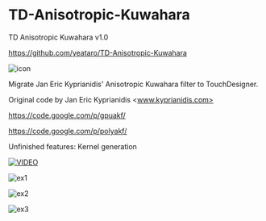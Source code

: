 # TD-Anisotropic-Kuwahara
TD Anisotropic Kuwahara v1.0

https://github.com/yeataro/TD-Anisotropic-Kuwahara

![icon](https://raw.githubusercontent.com/yeataro/TD-Anisotropic-Kuwahara/master/icon.jpg)

Migrate Jan Eric Kyprianidis' Anisotropic Kuwahara filter to TouchDesigner.

Original code by Jan Eric Kyprianidis <www.kyprianidis.com>

https://code.google.com/p/gpuakf/

https://code.google.com/p/polyakf/

Unfinished features: Kernel generation

[![VIDEO](https://raw.githubusercontent.com/yeataro/TD-Anisotropic-Kuwahara/master/screenshots/2017-09-12_132747.png)](https://www.youtube.com/watch?v=_Tz4NWz0SnA "VIDEO")

![ex1](https://raw.githubusercontent.com/yeataro/TD-Anisotropic-Kuwahara/master/example/cat.jpg)

![ex2](https://raw.githubusercontent.com/yeataro/TD-Anisotropic-Kuwahara/master/example/mountain.jpg)

![ex3](https://raw.githubusercontent.com/yeataro/TD-Anisotropic-Kuwahara/master/example/hair.jpg)


